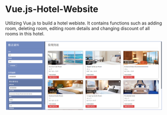 # Vue.js-Hotel-Website

Utilizing Vue.js to build a hotel webiste. It contains functions such as adding room, deleting room, editing room details and changing discount of all rooms in this hotel.


![image](hotel.PNG)

